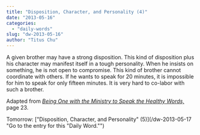 ```yaml
---
title: "Disposition, Character, and Personality (4)"
date: "2013-05-16"
categories: 
  - "daily-words"
slug: "dw-2013-05-16"
author: "Titus Chu"
---
```


A given brother may have a strong disposition. This kind of disposition plus his character may manifest itself in a tough personality. When he insists on something, he is not open to compromise. This kind of brother cannot coordinate with others. If he wants to speak for 20 minutes, it is impossible for him to speak for only fifteen minutes. It is very hard to co-labor with such a brother.

Adapted from _[Being One with the Ministry to Speak the Healthy Words,](/book-one-with-the-ministry-vol-2 "Go to the listing for this book.")_ page 23.

Tomorrow: ["Disposition, Character, and Personality" (5)](/dw-2013-05-17 "Go to the entry for this "Daily Word."")
